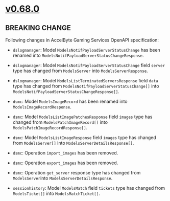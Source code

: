 # [v0.68.0]

## BREAKING CHANGE

Following changes in AccelByte Gaming Services OpenAPI specification:

- `dslogmanager`: Model `ModelsNotifPayloadServerStatusChange` has been renamed into `ModelsNotifPayloadServerStatusChangeResponse`.
- `dslogmanager`: Model `ModelsNotifPayloadServerStatusChange` field `server` type has changed from `ModelsServer` into `ModelsServerResponse`.
- `dslogmanager`: Model `ModelsListTerminatedServersResponse` field `data` type has changed from `ModelsNotifPayloadServerStatusChange[]` into `ModelsNotifPayloadServerStatusChangeResponse[]`.

- `dsmc`: Model `ModelsImageRecord` has been renamed into `ModelsImageRecordResponse`.
- `dsmc`: Model `ModelsListImagePatchesResponse` field `images` type has changed from `ModelsPatchImageRecord[]` into `ModelsPatchImageRecordResponse[]`.
- `dsmc`: Model `ModelsListImageResponse` field `images` type has changed from `ModelsServer[]` into `ModelsServerDetailsResponse[]`.
- `dsmc`: Operation `import_images` has been removed.
- `dsmc`: Operation `export_images` has been removed.
- `dsmc`: Operation `get_server` response type has changed from `ModelsServer`into `ModelsServerDetailsResponse`.

- `sessionhistory`: Model `ModelsMatch` field `tickets` type has changed from `ModelsTicket[]` into `ModelsMatchTicket[]`.

[v0.68.0]: https://github.com/AccelByte/accelbyte-python-sdk/compare/v0.67.0..v0.68.0
